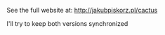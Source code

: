 See the full website at:
http://jakubpiskorz.pl/cactus

I'll try to keep both versions synchronized
